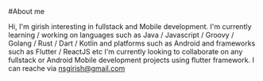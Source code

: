 
#About me

Hi, I'm girish interesting in fullstack and Mobile development. I'm currently learning / working on languages such as Java / Javascript / Groovy / Golang / Rust / Dart / Kotlin and platforms such as Android and frameworks such as Flutter / ReactJS etc
I'm currently looking to collaborate on any fullstack or Android Mobile development projects using flutter framework. I can reache via nsgirish@gmail.com
